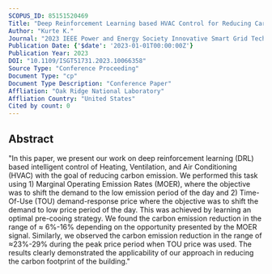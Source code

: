 ```yaml
---
SCOPUS_ID: 85151520469
Title: "Deep Reinforcement Learning based HVAC Control for Reducing Carbon Footprint of Buildings"
Author: "Kurte K."
Journal: "2023 IEEE Power and Energy Society Innovative Smart Grid Technologies Conference, ISGT 2023"
Publication Date: {'$date': '2023-01-01T00:00:00Z'}
Publication Year: 2023
DOI: "10.1109/ISGT51731.2023.10066358"
Source Type: "Conference Proceeding"
Document Type: "cp"
Document Type Description: "Conference Paper"
Affliation: "Oak Ridge National Laboratory"
Affliation Country: "United States"
Cited by count: 0
---
```


## Abstract
"In this paper, we present our work on deep reinforcement learning (DRL) based intelligent control of Heating, Ventilation, and Air Conditioning (HVAC) with the goal of reducing carbon emission. We performed this task using 1) Marginal Operating Emission Rates (MOER), where the objective was to shift the demand to the low emission period of the day and 2) Time-Of-Use (TOU) demand-response price where the objective was to shift the demand to low price period of the day. This was achieved by learning an optimal pre-cooing strategy. We found the carbon emission reduction in the range of ≈ 6%-16% depending on the opportunity presented by the MOER signal. Similarly, we observed the carbon emission reduction in the range of ≈23%-29% during the peak price period when TOU price was used. The results clearly demonstrated the applicability of our approach in reducing the carbon footprint of the building."
